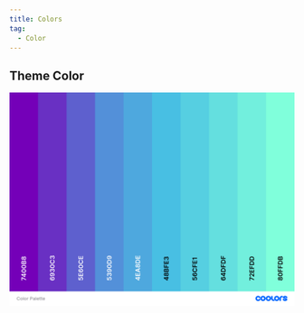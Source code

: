 ```yaml
---
title: Colors
tag:
  - Color
---
```


## Theme Color

![Color Palette](./2023-01-31-colors.assets/color-palette.png)
